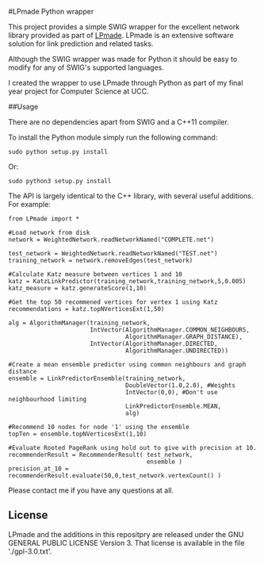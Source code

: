 #LPmade Python wrapper

This project provides a simple SWIG wrapper for the excellent network library provided as part of [LPmade](https://github.com/rlichtenwalter/LPmade). LPmade is an extensive software solution for link prediction and related tasks. 

Although the SWIG wrapper was made for Python it should be easy to modify for any of SWIG's supported languages.

I created the wrapper to use LPmade through Python as part of my final year project for Computer Science at UCC.

##Usage

There are no dependencies apart from SWIG and a C++11 compiler.

To install the Python module simply run the following command:

``sudo python setup.py install``

Or:

``sudo python3 setup.py install``

The API is largely identical to the C++ library, with several useful additions. For example:

```
from LPmade import *

#Load network from disk
network = WeightedNetwork.readNetworkNamed("COMPLETE.net")

test_network = WeightedNetwork.readNetworkNamed("TEST.net")
training_network = network.removeEdges(test_network)

#Calculate Katz measure between vertices 1 and 10
katz = KatzLinkPredictor(training_network,training_network,5,0.005)
katz_measure = katz.generateScore(1,10)

#Get the top 50 recommened vertices for vertex 1 using Katz
recommendations = katz.topNVerticesExt(1,50)

alg = AlgorithmManager(training_network, 
                       IntVector(AlgorithmManager.COMMON_NEIGHBOURS,
                                 AlgorithmManager.GRAPH_DISTANCE),
                       IntVector(AlgorithmManager.DIRECTED,
                                 AlgorithmManager.UNDIRECTED))

#Create a mean ensemble predictor using common neighbours and graph distance
ensemble = LinkPredictorEnsemble(training_network,
                                 DoubleVector(1.0,2.0), #Weights
                                 IntVector(0,0), #Don't use neighbourhood limiting
                                 LinkPredictorEnsemble.MEAN,
                                 alg)

#Recommend 10 nodes for node '1' using the ensemble
topTen = ensemble.topNVerticesExt(1,10)

#Evaluate Rooted PageRank using hold out to give with precision at 10.
recommenderResult = RecommenderResult( test_network,
                                       ensemble )
precision_at_10 = recommenderResult.evaluate(50,0,test_network.vertexCount() )
```

Please contact me if you have any questions at all.

## License

LPmade and the additions in this repositpry are released under the GNU GENERAL PUBLIC LICENSE Version 3. That license is available in the file './gpl-3.0.txt'.